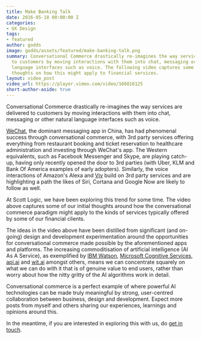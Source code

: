 ```yaml
---
title: Make Banking Talk
date: 2016-05-18 00:00:00 Z
categories:
- UX Design
tags:
- featured
author: godds
image: godds/assets/featured/make-banking-talk.png
summary: Conversational Commerce drastically re-imagines the way services are delivered
  to customers by moving interactions with them into chat, messaging or other natural
  language interfaces such as voice. The following video captures some of our initial
  thoughts on how this might apply to financial services.
layout: video_post
video_url: https://player.vimeo.com/video/166816125
short-author-aside: true
---
```


Conversational Commerce drastically re-imagines the way services are delivered to customers by moving interactions with them into chat, messaging or other natural language interfaces such as voice.

[WeChat](http://www.wechat.com/en/), the dominant messaging app in China, has had phenomenal success through conversational commerce, with 3rd party services offering everything from restaurant booking and ticket reservation to healthcare administration and investing through WeChat's app. The Western equivalents, such as Facebook Messenger and Skype, are playing catch-up, having only recently opened the door to 3rd parties (with Uber, KLM and Bank Of America examples of early adopters). Similarly, the voice interactions of Amazon's Alexa and [Viv](http://viv.ai/) build on 3rd party services and are highlighting a path the likes of Siri, Cortana and Google Now are likely to follow as well.

At Scott Logic, we have been exploring this trend for some time. The video above captures some of our initial thoughts around how the conversational commerce paradigm might apply to the kinds of services typically offered by some of our financial clients.

The ideas in the video above have been distilled from significant (and on-going) design and development experimentation around the opportunities for conversational commerce made possible by the aforementioned apps and platforms. The increasing commoditisation of artificial intelligence (AI As A Service), as exemplified by [IBM Watson](http://www.ibm.com/smarterplanet/us/en/ibmwatson/), [Microsoft Cognitive Services](https://www.microsoft.com/cognitive-services/), [api.ai](https://api.ai/) and [wit.ai](https://wit.ai/) amongst others, means we can concentrate squarely on what we can do with it that is of genuine value to end users, rather than worry about how the nitty gritty of the AI algorithms work in detail.

Conversational commerce is a perfect example of where powerful AI technologies can be made truly meaningful by strong, user-centred collaboration between business, design and development. Expect more posts from myself and others sharing our experiences, learnings and opinions around this.

In the meantime, if you are interested in exploring this with us, do <a href="mailto:enquiries@scottlogic.co.uk?subject=Conversational%20Commerce">get in touch</a>.
